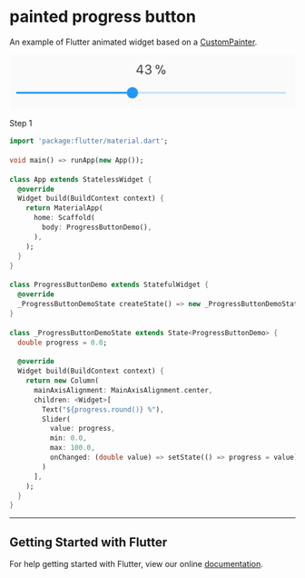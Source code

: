 # painted progress button

An example of Flutter animated widget based on a [CustomPainter](https://docs.flutter.io/flutter/rendering/CustomPainter-class.html).

![preview](img/step1.png)

Step 1

```dart
import 'package:flutter/material.dart';

void main() => runApp(new App());

class App extends StatelessWidget {
  @override
  Widget build(BuildContext context) {
    return MaterialApp(
      home: Scaffold(
        body: ProgressButtonDemo(),
      ),
    );
  }
}

class ProgressButtonDemo extends StatefulWidget {
  @override
  _ProgressButtonDemoState createState() => new _ProgressButtonDemoState();
}

class _ProgressButtonDemoState extends State<ProgressButtonDemo> {
  double progress = 0.0;

  @override
  Widget build(BuildContext context) {
    return new Column(
      mainAxisAlignment: MainAxisAlignment.center,
      children: <Widget>[
        Text("${progress.round()} %"),
        Slider(
          value: progress,
          min: 0.0,
          max: 100.0,
          onChanged: (double value) => setState(() => progress = value),
        )
      ],
    );
  }
}

```

___

## Getting Started with Flutter

For help getting started with Flutter, view our online
[documentation](https://flutter.io/).
